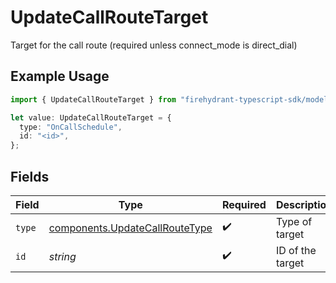 # UpdateCallRouteTarget

Target for the call route (required unless connect_mode is direct_dial)

## Example Usage

```typescript
import { UpdateCallRouteTarget } from "firehydrant-typescript-sdk/models/components";

let value: UpdateCallRouteTarget = {
  type: "OnCallSchedule",
  id: "<id>",
};
```

## Fields

| Field                                                                            | Type                                                                             | Required                                                                         | Description                                                                      |
| -------------------------------------------------------------------------------- | -------------------------------------------------------------------------------- | -------------------------------------------------------------------------------- | -------------------------------------------------------------------------------- |
| `type`                                                                           | [components.UpdateCallRouteType](../../models/components/updatecallroutetype.md) | :heavy_check_mark:                                                               | Type of target                                                                   |
| `id`                                                                             | *string*                                                                         | :heavy_check_mark:                                                               | ID of the target                                                                 |